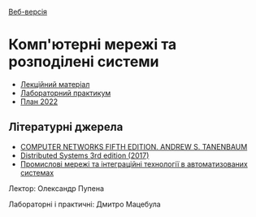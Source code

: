 [Веб-версія](https://pupenasan.github.io/cmputernetwork/)

# Комп'ютерні мережі та розподілені системи

- [Лекційний матеріал](lec/README.md)
- [Лабораторний практикум](lab/README.md)
- [План 2022](plan2022.md)

## Літературні джерела

- [COMPUTER NETWORKS FIFTH EDITION. ANDREW S. TANENBAUM](https://www.mbit.edu.in/wp-content/uploads/2020/05/Computer-Networks-5th-Edition.pdf)
- [Distributed Systems 3rd edition (2017)](https://www.distributed-systems.net/index.php/books/ds3/)
- [Промислові мережі та інтеграційні технології в автоматизованих системах](https://pupenasan.github.io/fieldbusbook/2010/)



Лектор: Олександр Пупена

Лабораторні і практичні: Дмитро Мацебула
